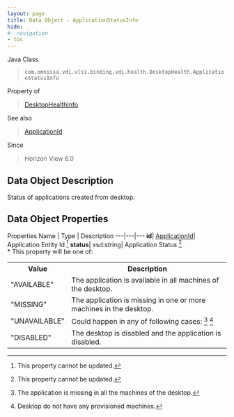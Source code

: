 ```yaml
---
layout: page
title: Data Object - ApplicationStatusInfo
hide:
#- navigation
- toc
---
```






Java Class
> `com.omnissa.vdi.vlsi.binding.vdi.health.DesktopHealth.ApplicationStatusInfo`

Property of
> [DesktopHealthInfo](vdi.health.DesktopHealth.DesktopHealthInfo.md#field_detail)

See also
> [ApplicationId](vdi.entity.ApplicationId.md)

Since
> Horizon View 6.0


## Data Object Description

Status of applications created from desktop.

## Data Object Properties
Properties
Name |  Type |  Description
---|---|---
**id**| [ApplicationId](vdi.entity.ApplicationId.md)|  Application Entity Id [^2]
**status**|  xsd:string|  Application Status [^2]<br>* This property will be one of:<br><table><tr><th>Value</th><th>Description</th></tr><tr><td>"AVAILABLE"</td><td>The application is available in all machines of the desktop.</td></tr><tr><td>"MISSING"</td><td>The application is missing in one or more machines in the desktop.</td></tr><tr><td>"UNAVAILABLE"</td><td>Could happen in any of following cases: [^235] [^236]</td></tr><tr><td>"DISABLED"</td><td>The desktop is disabled and the application is disabled.</td></tr></table>
 


 


[^2]: This property cannot be updated.
[^235]: The application is missing in all the machines of the desktop.
[^236]: Desktop do not have any provisioned machines.